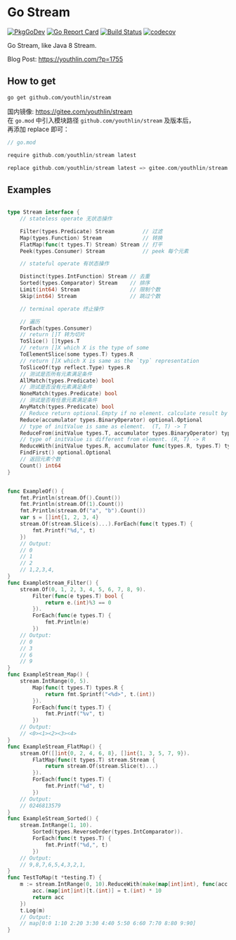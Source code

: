 # Go Stream
[![PkgGoDev](https://pkg.go.dev/badge/github.com/youthlin/stream)](https://pkg.go.dev/github.com/youthlin/stream)
[![Go Report Card](https://goreportcard.com/badge/github.com/youthlin/stream)](https://goreportcard.com/report/github.com/youthlin/stream)
[![Build Status](https://travis-ci.org/youthlin/stream.svg?branch=main)](https://travis-ci.org/youthlin/stream)
[![codecov](https://codecov.io/gh/youthlin/stream/branch/main/graph/badge.svg?token=1CqmLWbsYL)](https://codecov.io/gh/youthlin/stream)

Go Stream, like Java 8 Stream.

Blog Post: https://youthlin.com/?p=1755

## How to get
```shell script
go get github.com/youthlin/stream
```

国内镜像: https://gitee.com/youthlin/stream  
在 `go.mod` 中引入模块路径 `github.com/youthlin/stream` 及版本后，  
再添加 replace 即可：
```go
// go.mod

require github.com/youthlin/stream latest

replace github.com/youthlin/stream latest => gitee.com/youthlin/stream latest

```

## Examples
```go

type Stream interface {
	// stateless operate 无状态操作

	Filter(types.Predicate) Stream         // 过滤
	Map(types.Function) Stream             // 转换
	FlatMap(func(t types.T) Stream) Stream // 打平
	Peek(types.Consumer) Stream            // peek 每个元素

	// stateful operate 有状态操作

	Distinct(types.IntFunction) Stream // 去重
	Sorted(types.Comparator) Stream    // 排序
	Limit(int64) Stream                // 限制个数
	Skip(int64) Stream                 // 跳过个数

	// terminal operate 终止操作

	// 遍历
	ForEach(types.Consumer)
	// return []T 转为切片
	ToSlice() []types.T
	// return []X which X is the type of some
	ToElementSlice(some types.T) types.R
	// return []X which X is same as the `typ` representation
	ToSliceOf(typ reflect.Type) types.R
	// 测试是否所有元素满足条件
	AllMatch(types.Predicate) bool
	// 测试是否没有元素满足条件
	NoneMatch(types.Predicate) bool
	// 测试是否有任意元素满足条件
	AnyMatch(types.Predicate) bool
	// Reduce return optional.Empty if no element. calculate result by (T, T) -> T from first element
	Reduce(accumulator types.BinaryOperator) optional.Optional
	// type of initValue is same as element.  (T, T) -> T
	ReduceFrom(initValue types.T, accumulator types.BinaryOperator) types.T
	// type of initValue is different from element. (R, T) -> R
	ReduceWith(initValue types.R, accumulator func(types.R, types.T) types.R) types.R
	FindFirst() optional.Optional
	// 返回元素个数
	Count() int64
}


func ExampleOf() {
	fmt.Println(stream.Of().Count())
	fmt.Println(stream.Of(1).Count())
	fmt.Println(stream.Of("a", "b").Count())
	var s = []int{1, 2, 3, 4}
	stream.Of(stream.Slice(s)...).ForEach(func(t types.T) {
		fmt.Printf("%d,", t)
	})
	// Output:
	// 0
	// 1
	// 2
	// 1,2,3,4,
}
func ExampleStream_Filter() {
	stream.Of(0, 1, 2, 3, 4, 5, 6, 7, 8, 9).
		Filter(func(e types.T) bool {
			return e.(int)%3 == 0
		}).
		ForEach(func(e types.T) {
			fmt.Println(e)
		})
	// Output:
	// 0
	// 3
	// 6
	// 9
}
func ExampleStream_Map() {
	stream.IntRange(0, 5).
		Map(func(t types.T) types.R {
			return fmt.Sprintf("<%d>", t.(int))
		}).
		ForEach(func(t types.T) {
			fmt.Printf("%v", t)
		})
	// Output:
	// <0><1><2><3><4>
}
func ExampleStream_FlatMap() {
	stream.Of([]int{0, 2, 4, 6, 8}, []int{1, 3, 5, 7, 9}).
		FlatMap(func(t types.T) stream.Stream {
			return stream.Of(stream.Slice(t)...)
		}).
		ForEach(func(t types.T) {
			fmt.Printf("%d", t)
		})
	// Output:
	// 0246813579
}
func ExampleStream_Sorted() {
	stream.IntRange(1, 10).
		Sorted(types.ReverseOrder(types.IntComparator)).
		ForEach(func(t types.T) {
			fmt.Printf("%d,", t)
		})
	// Output:
	// 9,8,7,6,5,4,3,2,1,
}
func TestToMap(t *testing.T) {
	m := stream.IntRange(0, 10).ReduceWith(make(map[int]int), func(acc types.R, t types.T) types.R {
		acc.(map[int]int)[t.(int)] = t.(int) * 10
		return acc
	})
	t.Log(m)
	// Output:
	// map[0:0 1:10 2:20 3:30 4:40 5:50 6:60 7:70 8:80 9:90]
}

```
